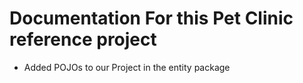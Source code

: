 # Documentation For this Pet Clinic reference project

- Added POJOs to our Project in the entity package
